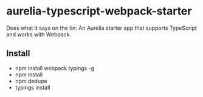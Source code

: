 # aurelia-typescript-webpack-starter
Does what it says on the tin: An Aurelia starter app that supports TypeScript and works with Webpack.

## Install

- npm install webpack typings -g
- npm install
- npm dedupe
- typings install
